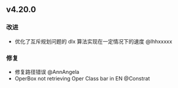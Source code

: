 ## v4.20.0

### 改进

- 优化了互斥规划问题的 dlx 算法实现在一定情况下的速度 @lhhxxxxx

### 修复

- 修复路径错误 @AnnAngela
- OperBox not retrieving Oper Class bar in EN @Constrat
